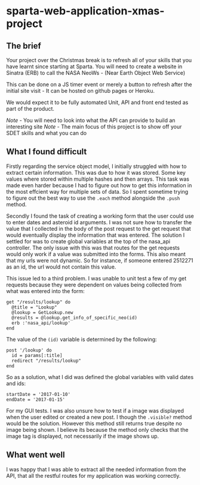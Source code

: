 # sparta-web-application-xmas-project

## The brief

Your project over the Christmas break is to refresh all of your skills that you have learnt since starting at Sparta. You will need to create a website in Sinatra (ERB) to call the NASA NeoWs - (Near Earth Object Web Service)

This can be done on a JS timer event or merely a button to refresh after the initial site visit - It can be hosted on github pages or Heroku.

We would expect it to be fully automated Unit, API and front end tested as part of the product.

*Note* - You will need to look into what the API can provide to build an interesting site
*Note* - The main focus of this project is to show off your SDET skills and what you can do


## What I found difficult

Firstly regarding the service object model, I initially struggled with how to extract certain information. This was due to how it was stored. Some key values where stored within multiple hashes and then arrays. This task was made even harder because I had to figure out how to get this information in the most effcient way for multiple sets of data. So I spent sometime trying to figure out the best way to use the ```.each``` method alongside the ```.push``` method.

Secondly I found the task of creating a working form  that the user could use to enter dates and asteroid id arguments. I was not sure how to transfer the value that I collected in the body of the post request to the get request that would eventually display the information that was entered. The solution I settled for was to create global variables at the top of the nasa_api controller. The only issue with this was that routes for the get requests would only work if a value was submitted into the forms. This also meant that my urls were not dynamic. So for instance, if someone entered 2512271 as an id, the url would not contain this value.

This issue led to a third problem. I was unable to unit test a few of my get requests because they were dependent on values being collected from what was entered into the form:

```
get "/results/lookup" do
  @title = "Lookup"
  @lookup = GetLookup.new
  @results = @lookup.get_info_of_specific_neo(id)
  erb :'nasa_api/lookup'
end

```

The value of the ```(id)``` variable is determined by the following:

```
post '/lookup' do
  id = params[:title]
  redirect "/results/lookup"
end
```

So as a solution, what I did was defined the global variables with valid dates and ids:

``` id = '2153306'
startDate = '2017-01-10'
endDate = '2017-01-15'
```


For my GUI tests. I was also unsure how to test if a image was displayed when the user edited or created a new post. I though the ```.visible?``` method would be the solution. However this method still returns true despite no image being shown. I believe its because the method only checks that the image tag is displayed, not necessarily if the image shows up.

## What went well

I was happy that I was able to extract all the needed information from the API, that all the restful routes for my application was working correctly.
